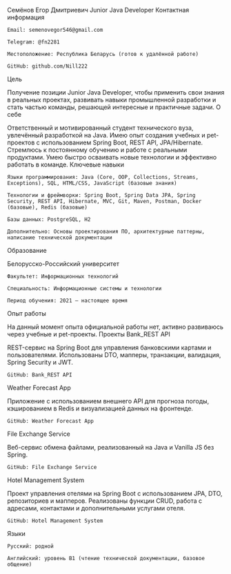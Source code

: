 Семёнов Егор Дмитриевич
Junior Java Developer
Контактная информация

    Email: semenovegor546@gmail.com

    Telegram: @fn2281

    Местоположение: Республика Беларусь (готов к удалённой работе)

    GitHub: github.com/Nill222

Цель

Получение позиции Junior Java Developer, чтобы применить свои знания в реальных проектах, развивать навыки промышленной разработки и стать частью команды, решающей интересные и практичные задачи.
О себе

Ответственный и мотивированный студент технического вуза, увлечённый разработкой на Java. Имею опыт создания учебных и pet-проектов с использованием Spring Boot, REST API, JPA/Hibernate. Стремлюсь к постоянному обучению и работе с реальными продуктами. Умею быстро осваивать новые технологии и эффективно работать в команде.
Ключевые навыки

    Языки программирования: Java (Core, OOP, Collections, Streams, Exceptions), SQL, HTML/CSS, JavaScript (базовые знания)

    Технологии и фреймворки: Spring Boot, Spring Data JPA, Spring Security, REST API, Hibernate, MVC, Git, Maven, Postman, Docker (базовые), Redis (базовые)

    Базы данных: PostgreSQL, H2

    Дополнительно: Основы проектирования ПО, архитектурные паттерны, написание технической документации

Образование

Белорусско-Российский университет

    Факультет: Информационных технологий

    Специальность: Информационные системы и технологии

    Период обучения: 2021 — настоящее время

Опыт работы

На данный момент опыта официальной работы нет, активно развиваюсь через учебные и pet-проекты.
Проекты
Bank_REST API

REST-сервис на Spring Boot для управления банковскими картами и пользователями. Использованы DTO, мапперы, транзакции, валидация, Spring Security и JWT.

    GitHub: Bank_REST API

Weather Forecast App

Приложение с использованием внешнего API для прогноза погоды, кэшированием в Redis и визуализацией данных на фронтенде.

    GitHub: Weather Forecast App

File Exchange Service

Веб-сервис обмена файлами, реализованный на Java и Vanilla JS без Spring.

    GitHub: File Exchange Service

Hotel Management System

Проект управления отелями на Spring Boot с использованием JPA, DTO, репозиториев и мапперов. Реализованы функции CRUD, работа с адресами, контактами и дополнительными услугами отеля.

    GitHub: Hotel Management System

Языки

    Русский: родной

    Английский: уровень B1 (чтение технической документации, базовое общение)
